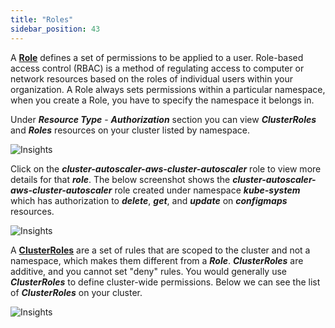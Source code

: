 ```yaml
---
title: "Roles"
sidebar_position: 43
---
```


A **[Role](https://kubernetes.io/docs/reference/access-authn-authz/rbac/)** defines a set of permissions to be applied to a user. Role-based access control (RBAC) is a method of regulating access to computer or network resources based on the roles of individual users within your organization. A Role always sets permissions within a particular namespace, when you create a Role, you have to specify the namespace it belongs in. 

Under **_Resource Type_** - **_Authorization_** section you can view **_ClusterRoles_** and **_Roles_** resources on your cluster listed by namespace.

![Insights](/img/resource-view/autz-role.jpg)

Click on the **_cluster-autoscaler-aws-cluster-autoscaler_** role to view more details for that **_role_**. The below screenshot shows the **_cluster-autoscaler-aws-cluster-autoscaler_** role created under namespace **_kube-system_** which has authorization to **_delete_**, **_get_**, and **_update_** on **_configmaps_** resources.

![Insights](/img/resource-view/autz-role-detail.jpg)

A **[ClusterRoles](https://kubernetes.io/docs/reference/access-authn-authz/rbac/#role-and-clusterrole)** are a set of rules that are scoped to the cluster and not a namespace, which makes them different from a **_Role_**. **_ClusterRoles_** are additive, and you cannot set "deny" rules. You would generally use **_ClusterRoles_** to define cluster-wide permissions. Below we can see the list of **_ClusterRoles_** on your cluster. 

![Insights](/img/resource-view/authz-crole.jpg)
